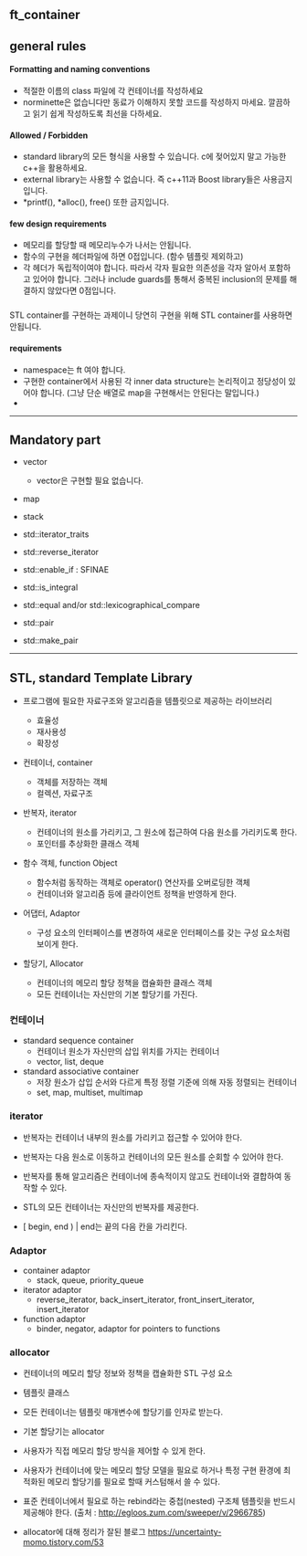 ## ft_container

## general rules


#### Formatting and naming conventions
- 적절한 이름의 class 파일에 각 컨테이너를 작성하세요
- norminette은 없습니다만 동료가 이해하지 못할 코드를 작성하지 마세요. 깔끔하고 읽기 쉽게 작성하도록 최선을 다하세요.

#### Allowed / Forbidden
- standard library의 모든 형식을 사용할 수 있습니다. c에 젖어있지 말고 가능한 c++을 활용하세요.
- external library는 사용할 수 없습니다. 즉 c++11과 Boost library들은 사용금지입니다.
- *printf(), *alloc(), free() 또한 금지입니다. 

#### few design requirements
- 메모리를 할당할 때 메모리누수가 나서는 안됩니다. 
- 함수의 구현을 헤더파일에 하면 0접입니다. (함수 템플릿 제외하고)
- 각 헤더가 독립적이여야 합니다. 따라서 각자 필요한 의존성을 각자 알아서 포함하고 있어야 합니다. 그러나 include guards를 통해서 중복된 inclusion의 문제를 해결하지 않았다면 0점입니다. 


### 
STL container를 구현하는 과제이니 당연히 구현을 위해 STL container를 사용하면 안됩니다. 

#### requirements
- namespace는 ft 여야 합니다. 
- 구현한 container에서 사용된 각 inner data structure는 논리적이고 정당성이 있어야 합니다. (그냥 단순 배열로 map을 구현해서는 안된다는 말입니다.)
- 


---
## Mandatory part
- vector
	- vector<bool>은 구현할 필요 없습니다. 
- map
- stack

- std::iterator_traits
- std::reverse_iterator
- std::enable_if
	: SFINAE
- std::is_integral
- std::equal and/or std::lexicographical_compare
- std::pair
- std::make_pair

---
## STL, standard Template Library
- 프로그램에 필요한 자료구조와 알고리즘을 템플릿으로 제공하는 라이브러리
	- 효율성
	- 재사용성
	- 확장성

- 컨테이너, container
	- 객체를 저장하는 객체
	- 컬렉션, 자료구조
- 반복자, iterator 
	- 컨테이너의 원소를 가리키고, 그 원소에 접근하여 다음 원소를 가리키도록 한다.
	- 포인터를 추상화한 클래스 객체
- 함수 객체, function Object
	- 함수처럼 동작하는 객체로 operator() 연산자를 오버로딩한 객체
	- 컨테이너와 알고리즘 등에 클라이언트 정책을 반영하게 한다. 
- 어댑터, Adaptor 
	- 구성 요소의 인터페이스를 변경하여 새로운 인터페이스를 갖는 구성 요소처럼 보이게 한다.
- 할당기, Allocator
	- 컨테이너의 메모리 할당 정책을 캡슐화한 클래스 객체
	- 모든 컨테이너는 자신만의 기본 할당기를 가진다.

### 컨테이너
- standard sequence container
	- 컨테이너 원소가 자신만의 삽입 위치를 가지는 컨테이너
	- vector, list, deque
- standard associative container
	- 저장 원소가 삽입 순서와 다르게 특정 정렬 기준에 의해 자동 정렬되는 컨테이너
	- set, map, multiset, multimap


### iterator
- 반복자는 컨테이너 내부의 원소를 가리키고 접근할 수 있어야 한다.
- 반복자는 다음 원소로 이동하고 컨테이너의 모든 원소를 순회할 수 있어야 한다. 

- 반복자를 통해 알고리즘은 컨테이너에 종속적이지 않고도 컨테이너와 결합하여 동작할 수 있다. 
- STL의 모든 컨테이너는 자신만의 반복자를 제공한다. 
- [ begin, end ) | end는 끝의 다음 칸을 가리킨다.


### Adaptor

- container adaptor
	- stack, queue, priority_queue
- iterator adaptor
	- reverse_iterator, back_insert_iterator, front_insert_iterator, insert_iterator
- function adaptor
	- binder, negator, adaptor for pointers to functions


### allocator
- 컨테이너의 메모리 할당 정보와 정책을 캡슐화한 STL 구성 요소
- 템플릿 클래스 
- 모든 컨테이너는 템플릿 매개변수에 할당기를 인자로 받는다. 
- 기본 할당기는 allocator<T>
- 사용자가 직접 메모리 할당 방식을 제어할 수 있게 한다. 
- 사용자가 컨테이너에 맞는 메모리 할당 모델을 필요로 하거나 특정 구현 환경에 최적화된 메모리 할당기를 필요로 할때 커스텀해서 쓸 수 있다.

- 표준 컨테이너에서 필요로 하는 rebind라는 중첩(nested) 구조체 템플릿을 반드시 제공해야 한다.
  (출처 : http://egloos.zum.com/sweeper/v/2966785)

- allocator에 대해 정리가 잘된 블로그
  https://uncertainty-momo.tistory.com/53 